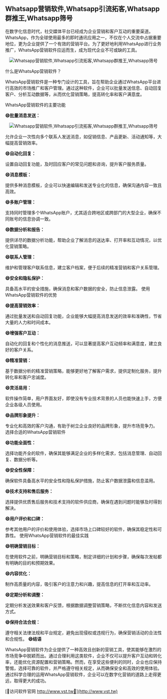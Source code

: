 ## **Whatsapp营销软件,Whatsapp引流拓客,Whatsapp群推王,Whatsapp筛号**

在数字化信息时代，社交媒体平台已经成为企业营销和客户互动的重要渠道。WhatsApp，作为全球使用最多的即时通讯应用之一，不仅在个人交流中占据重要地位，更为企业提供了一个有效的营销平台。为了更好地利用WhatsApp进行业务推广，WhatsApp营销软件应运而生，成为现代企业不可或缺的工具。

 <center><img src="https://vst.tw/MP4/tuiguang/png/4.png" alt="Whatsapp营销软件,Whatsapp引流拓客,Whatsapp群推王,Whatsapp筛号"></center>

什么是WhatsApp营销软件？

WhatsApp营销软件是一种专门设计的工具，旨在帮助企业通过WhatsApp平台进行高效的市场推广和客户管理。通过这种软件，企业可以批量发送信息、自动回复客户、分析互动数据等，从而优化营销策略，提高转化率和客户满意度。

WhatsApp营销软件的主要功能

**😄批量消息发送：**

 <center><img src="https://vst.tw/MP4/tuiguang/png/1.png" alt="Whatsapp营销软件,Whatsapp引流拓客,Whatsapp群推王,Whatsapp筛号"></center>

允许企业一次性向多个联系人发送消息，如促销信息、产品更新、活动通知等，大幅提高营销效率。

**😄自动化回复：**

设置自动回复功能，及时回应客户的常见问题和咨询，提升客户服务质量。

**😄消息模板：**

提供多种消息模板，企业可以快速编辑和发送专业化的信息，确保沟通内容一致且高效。

**😄多账户管理：**

支持同时管理多个WhatsApp账户，尤其适合跨地区或跨部门的大型企业，确保不同账号的信息协调一致。

**😄数据分析和报告：**

提供详尽的数据分析功能，帮助企业了解消息的送达率、打开率和互动情况，以优化营销策略。

**😄联系人管理：**

维护和管理客户联系信息，建立客户档案，便于后续的精准营销和客户关系管理。

**😄安全和隐私保护：**

具备高水平的安全措施，确保消息和客户数据的安全，防止信息泄露。
使用WhatsApp营销软件的优势

**😄提高营销效率：**

通过批量发送和自动回复功能，企业能够大幅提高消息发送的效率和准确性，节省大量的人力和时间成本。

**😄增强客户互动：**

自动化的回复和个性化的消息推送，可以显著提高客户互动频率和满意度，建立良好的客户关系。

**😄精准营销：**

基于数据分析的精准营销策略，能够更好地了解客户需求，提供定制化服务，提升转化率和客户忠诚度。

**😄灵活易用：**

软件操作简单，用户界面友好，即使没有专业技术背景的人员也能快速上手，方便企业各级人员使用。

**😄品牌形象提升：**

专业化和高效的客户沟通，有助于树立企业良好的品牌形象，提升市场竞争力。
选择合适的WhatsApp营销软件

**😄功能全面性：**

选择功能齐全的软件，确保其能够满足企业的多样化需求，包括消息管理、自动回复、数据分析等。

**😄安全性保障：**

确保软件具备高水平的安全性和隐私保护措施，防止客户数据泄露和信息滥用。

**😄技术支持和售后服务：**

选择提供优质售后服务和技术支持的软件供应商，确保在遇到问题时能够及时得到解决。

**😄用户评价和口碑：**

参考其他用户的评价和使用体验，选择市场上口碑较好的软件，确保其稳定性和可靠性。
使用WhatsApp营销软件的最佳实践

**😄明确营销目标：**

在使用软件之前，明确营销目标和策略，制定详细的计划和步骤，确保每次发帖都有明确的目的和预期效果。

**😄内容优化：**

制作高质量的内容，吸引客户的注意力和兴趣，提高信息的打开率和互动率。

**😄定期分析和调整：**

定期分析发送效果和客户反馈，根据数据调整营销策略，不断优化信息内容和发送方式。

**😄保持合法合规：**

遵守相关法律法规和平台规定，避免出现侵权或违规行为，确保营销活动的合法性和合规性。
**😄结语**

WhatsApp营销软件为企业提供了一种高效且创新的营销工具，使其能够在激烈的市场竞争中脱颖而出。通过合理利用这类软件，企业不仅可以提升客户互动和转化率，还能优化资源配置和营销策略。然而，在享受这些便利的同时，企业也应保持警惕，选择可靠的软件，并严格遵守相关规定，从而确保安全和高效的使用体验。通过科学合理的运用WhatsApp营销软件，企业可以在数字化营销的道路上走得更远，取得更大的成功。


[👻访问软件官网 http://www.vst.tw👻](http://www.vst.tw)
